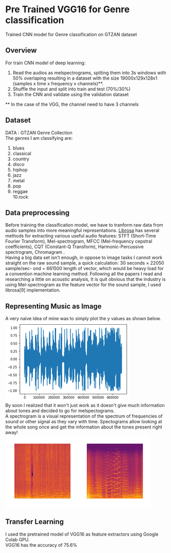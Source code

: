 # Pre Trained VGG16 for Genre classification
Trained CNN model for Genre classification on GTZAN dataset 
## Overview
For train CNN model of deep learning:

1. Read the audios as melspectrograms, spliting them into 3s windows with 50% overlaping resulting in a dataset with the size 19000x129x128x1 (samples x time x frequency x channels)**.
2. Shuffle the input and split into train and test (70%/30%)
3. Train the CNN and validate using the validation dataset

** In the case of the VGG, the channel need to have 3 channels
## Dataset
DATA : GTZAN Genre Collection<br>
The genres I am classifying are:
1. blues<br>
2. classical<br>
3. country<br>
4. disco <br>
5. hiphop<br>
6. jazz<br>
7. metal<br>
8. pop<br>
9. reggae<br>
10.rock<br>
## Data preprocessing
Before training the classification model, we have to tranform raw data from audio samples into more meaningful representations. [Librosa](https://github.com/librosa/librosa) has several methods for extracting various useful audio features: STFT (Short-Time Fourier Transform), Mel-spectrogram, MFCC (Mel-frequency cepstral coefficients), CQT (Constant-Q Transform), Harmonic-Percussive spectrogram, Chromagram .<br>
Having a big data set isn't enough, in oppose to image tasks I cannot work straight on the raw sound sample, a quick calculation: 30 seconds × 22050 sample/sec- ond = 661500 length of vector, which would be heavy load for a convention machine learning method.
Following all the papers I read and researching a little on acoustic analysis, It is quit obvious that the industry is using Mel-spectrogram as the feature vector for the sound sample, I used librosa[9] implementation.
## Representing Music as Image
A very naive idea of mine was to simply plot the y values as shown below. <br>
<img src="imgs/index.png"> <br>
By soon I realized that it won't just work as it doesn't give much information about tones and decided to go for melspectograms. <br>
A spectrogram is a visual representation of the spectrum of frequencies of sound or other signal as they vary with time. Spectograms allow looking at the whole song once and get the information about the tones present right away! <br>
<img src="imgs/pop.png" width=45% title="POP"><img src="imgs/classical.png" width=45% title="CLASSICAL"> <br>

## Transfer Learning
I used the pretrained model of VGG16 as feature extractors using Google Colab GPU. <br>
VGG16 has the accuracy of 75.6% <br>


